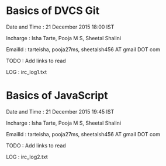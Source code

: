 # Basics of DVCS Git 
Date and Time : 21 December 2015 18:00 IST

Incharge : Isha Tarte, Pooja M S, Sheetal Shalini

EmailId : tarteisha, pooja27ms, sheetalsh456 AT gmail DOT com

TODO : Add links to read 

LOG : irc_log1.txt


# Basics of JavaScript  
Date and Time : 21 December 2015 19:45 IST

Incharge : Isha Tarte, Pooja M S, Sheetal Shalini

EmailId : tarteisha, pooja27ms, sheetalsh456 AT gmail DOT com

TODO : Add links to read

LOG : irc_log2.txt

